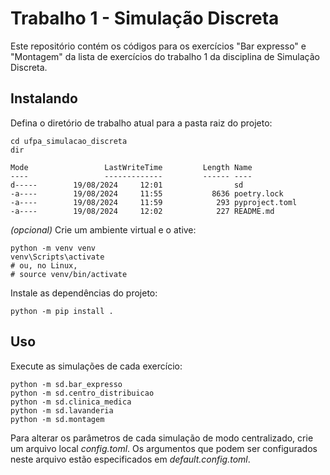 # Trabalho 1 - Simulação Discreta

Este repositório contém os códigos para os exercícios "Bar expresso" e "Montagem" da lista de exercícios do trabalho 1
da disciplina de Simulação Discreta.

## Instalando

Defina o diretório de trabalho atual para a pasta raiz do projeto:

```shell
cd ufpa_simulacao_discreta
dir
```

```none
Mode                 LastWriteTime         Length Name
----                 -------------         ------ ----
d-----        19/08/2024     12:01                sd
-a----        19/08/2024     11:55           8636 poetry.lock                                                                                                                      
-a----        19/08/2024     11:59            293 pyproject.toml
-a----        19/08/2024     12:02            227 README.md
```

_(opcional)_ Crie um ambiente virtual e o ative:

```shell
python -m venv venv
venv\Scripts\activate
# ou, no Linux,
# source venv/bin/activate
```

Instale as dependências do projeto:

```shell
python -m pip install .
```

## Uso

Execute as simulações de cada exercício:

```shell
python -m sd.bar_expresso
python -m sd.centro_distribuicao
python -m sd.clinica_medica
python -m sd.lavanderia
python -m sd.montagem
```

Para alterar os parâmetros de cada simulação de modo centralizado, crie um arquivo local *config.toml*. Os argumentos
que podem ser configurados neste arquivo estão especificados em *default.config.toml*.
